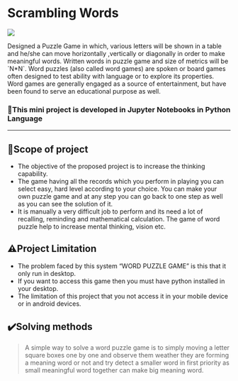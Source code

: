 # Scrambling Words 

<p>
    <a href="https://github.com/mrjatinchauhan/ScramblingWords/blob/master/PROJECT%20SCRAMBLING%20WORDS.ipynb" alt="Jupyter">
        <img src="https://img.shields.io/pypi/pyversions/jupyter.svg?style=flat-square&logo=#3776AB" /></a>
</p>
Designed a Puzzle Game in which, various letters will be shown in a table and he/she can move horizontally ,vertically or diagonally in order to make meaningful words.
Written words in puzzle game and size of metrics will be `N*N`.
Word puzzles (also called word games) are spoken or board games often designed to test ability with language or to explore its properties. Word games are generally engaged as a source of entertainment, but have been found to serve an educational purpose as well.

### :hammer:This mini project is developed in Jupyter Notebooks in Python Language

--- 
## :dart:Scope of project
- The objective of the proposed project is to increase the thinking capability.
- The game having all the records which you perform in playing you can select easy, hard level according to your choice. You can make your own puzzle game and at any step you can go back to one step as well as you can see the solution of it.
- It is manually a very difficult job to perform and its need a lot of recalling, reminding and mathematical calculation. The game of word puzzle help to increase mental thinking, vision etc.

## :warning:Project Limitation
- The problem faced by this system “WORD PUZZLE GAME” is this that it only run in desktop.
- If you want to access this game then you must have python installed in your desktop. 
- The limitation of this project that you not access it in your mobile device or in android devices.

## :heavy_check_mark:Solving methods
>A simple way to solve a word puzzle game is to simply moving a letter square boxes one by one and observe them weather they are forming a meaning word or not and try detect a smaller word in first priority as small meaningful word together can make big meaning word.
